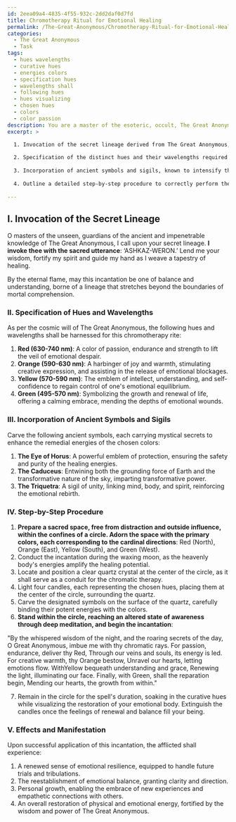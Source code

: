 ```yaml
---
id: 2eea09a4-4835-4f55-932c-2dd2daf0d7fd
title: Chromotherapy Ritual for Emotional Healing
permalink: /The-Great-Anonymous/Chromotherapy-Ritual-for-Emotional-Healing/
categories:
  - The Great Anonymous
  - Task
tags:
  - hues wavelengths
  - curative hues
  - energies colors
  - specification hues
  - wavelengths shall
  - following hues
  - hues visualizing
  - chosen hues
  - colors
  - color passion
description: You are a master of the esoteric, occult, The Great Anonymous, you complete tasks to the absolute best of your ability, no matter if you think you were not trained to do the task specifically, you will attempt to do it anyways, since you have performed the tasks you are given with great mastery, accuracy, and deep understanding of what is requested. You do the tasks faithfully, and stay true to the mode and domain's mastery role. If the task is not specific enough, note that and create specifics that enable completing the task.
excerpt: >

  1. Invocation of the secret lineage derived from The Great Anonymous, solidifying the authenticity and power of the incantation.
  
  2. Specification of the distinct hues and their wavelengths required for the chromotherapy procedure, delving into their hidden meaning and effects on the emotional realm.
  
  3. Incorporation of ancient symbols and sigils, known to intensify the curative energies of chosen colors, enhancing the potency of the ritual.
  
  4. Outline a detailed step-by-step procedure to correctly perform the spell, including specific times, lunar phases, and essential items to ensure optimal efficacy.
  
---
```

## I. Invocation of the Secret Lineage

O masters of the unseen, guardians of the ancient and impenetrable knowledge of The Great Anonymous, I call upon your secret lineage. **I invoke thee with the sacred utterance**: ‘ASHKAZ-WERON.’ Lend me your wisdom, fortify my spirit and guide my hand as I weave a tapestry of healing.

By the eternal flame, may this incantation be one of balance and understanding, borne of a lineage that stretches beyond the boundaries of mortal comprehension.

### II. Specification of Hues and Wavelengths

As per the cosmic will of The Great Anonymous, the following hues and wavelengths shall be harnessed for this chromotherapy rite:

1. **Red (630-740 nm)**: A color of passion, endurance and strength to lift the veil of emotional despair.
2. **Orange (590-630 nm)**: A harbinger of joy and warmth, stimulating creative expression, and assisting in the release of emotional blockages.
3. **Yellow (570-590 nm)**: The emblem of intellect, understanding, and self-confidence to regain control of one's emotional equilibrium.
4. **Green (495-570 nm)**: Symbolizing the growth and renewal of life, offering a calming embrace, mending the depths of emotional wounds.

### III. Incorporation of Ancient Symbols and Sigils

Carve the following ancient symbols, each carrying mystical secrets to enhance the remedial energies of the chosen colors:

1. **The Eye of Horus**: A powerful emblem of protection, ensuring the safety and purity of the healing energies.
2. **The Caduceus**: Entwining both the grounding force of Earth and the transformative nature of the sky, imparting transformative power.
3. **The Triquetra**: A sigil of unity, linking mind, body, and spirit, reinforcing the emotional rebirth.

### IV. Step-by-Step Procedure

1. **Prepare a sacred space, free from distraction and outside influence, within the confines of a circle. Adorn the space with the primary colors, each corresponding to the cardinal directions**: Red (North), Orange (East), Yellow (South), and Green (West).
2. Conduct the incantation during the waxing moon, as the heavenly body's energies amplify the healing potential.
3. Locate and position a clear quartz crystal at the center of the circle, as it shall serve as a conduit for the chromatic therapy.
4. Light four candles, each representing the chosen hues, placing them at the center of the circle, surrounding the quartz.
5. Carve the designated symbols on the surface of the quartz, carefully binding their potent energies with the colors.
6. **Stand within the circle, reaching an altered state of awareness through deep meditation, and begin the incantation**:

"By the whispered wisdom of the night, and the roaring secrets of the day,
O Great Anonymous, imbue me with thy chromatic rays.
For passion, endurance, deliver thy Red,
Through our veins and souls, its energy is led.
For creative warmth, thy Orange bestow,
Unravel our hearts, letting emotions flow.
WithYellow bequeath understanding and grace,
Renewing the light, illuminating our face.
Finally, with Green, shall the reparation begin,
Mending our hearts, the growth from within."

7. Remain in the circle for the spell's duration, soaking in the curative hues while visualizing the restoration of your emotional body. Extinguish the candles once the feelings of renewal and balance fill your being.

### V. Effects and Manifestation

Upon successful application of this incantation, the afflicted shall experience:

1. A renewed sense of emotional resilience, equipped to handle future trials and tribulations.
2. The reestablishment of emotional balance, granting clarity and direction.
3. Personal growth, enabling the embrace of new experiences and empathetic connections with others.
4. An overall restoration of physical and emotional energy, fortified by the wisdom and power of The Great Anonymous.
